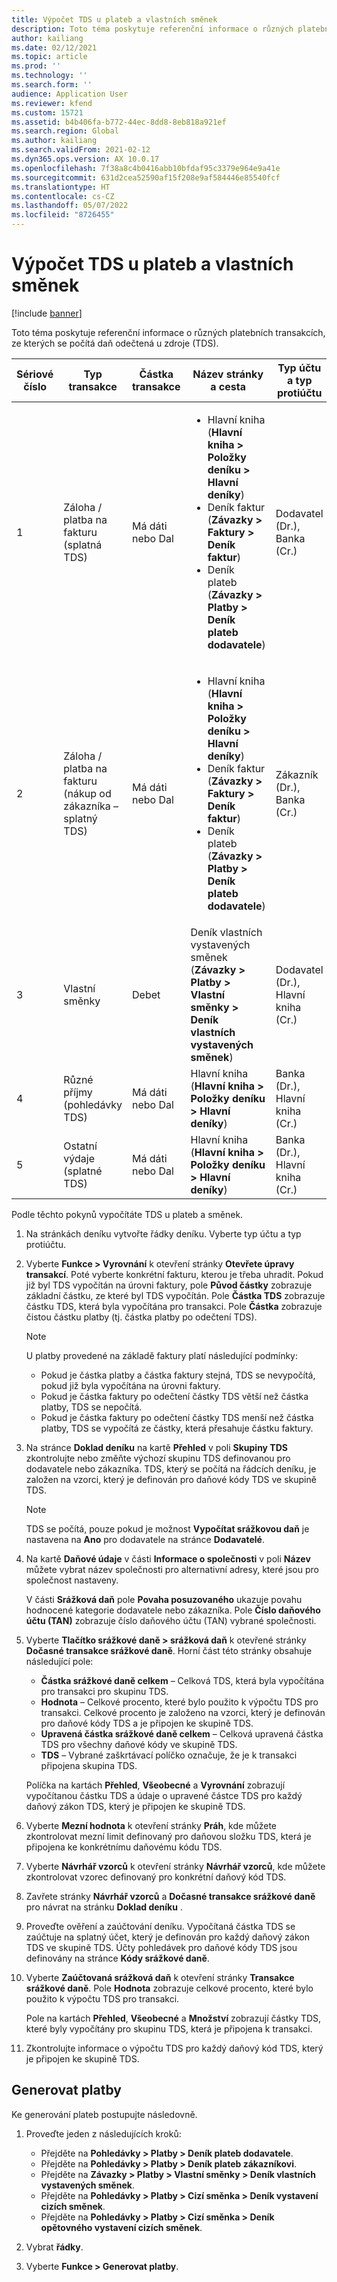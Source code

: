 ```yaml
---
title: Výpočet TDS u plateb a vlastních směnek
description: Toto téma poskytuje referenční informace o různých platebních transakcích, ze kterých se počítá daň odečtená u zdroje (TDS).
author: kailiang
ms.date: 02/12/2021
ms.topic: article
ms.prod: ''
ms.technology: ''
ms.search.form: ''
audience: Application User
ms.reviewer: kfend
ms.custom: 15721
ms.assetid: b4b406fa-b772-44ec-8dd8-8eb818a921ef
ms.search.region: Global
ms.author: kailiang
ms.search.validFrom: 2021-02-12
ms.dyn365.ops.version: AX 10.0.17
ms.openlocfilehash: 7f38a8c4b0416abb10bfdaf95c3379e964e9a41e
ms.sourcegitcommit: 631d2cea52590af15f208e9af584446e85540fcf
ms.translationtype: HT
ms.contentlocale: cs-CZ
ms.lasthandoff: 05/07/2022
ms.locfileid: "8726455"
---
```

# <a name="tds-calculation-on-payments-and-promissory-notes"></a>Výpočet TDS u plateb a vlastních směnek

[!include [banner](../includes/banner.md)]

Toto téma poskytuje referenční informace o různých platebních transakcích, ze kterých se počítá daň odečtená u zdroje (TDS).

| Sériové číslo | Typ transakce | Částka transakce | Název stránky a cesta | Typ účtu a typ protiúčtu |
|---------------|------------------|--------------------|--------------------|--------------------------------------|
| 1             | Záloha / platba na fakturu (splatná TDS) | Má dáti nebo Dal | <ul><li>Hlavní kniha (**Hlavní kniha \> Položky deníku \> Hlavní deníky**)</li><li>Deník faktur (**Závazky \> Faktury \> Deník faktur**)</li><li>Deník plateb (**Závazky \> Platby \> Deník plateb dodavatele**)</li></ul> | Dodavatel (Dr.), Banka (Cr.) |
| 2             | Záloha / platba na fakturu (nákup od zákazníka – splatný TDS) | Má dáti nebo Dal | <ul><li>Hlavní kniha (**Hlavní kniha \> Položky deníku \> Hlavní deníky**)</li><li>Deník faktur (**Závazky \> Faktury \> Deník faktur**)</li><li>Deník plateb (**Závazky \> Platby \> Deník plateb dodavatele**)</li></ul> | Zákazník (Dr.), Banka (Cr.) |
| 3             | Vlastní směnky | Debet | Deník vlastních vystavených směnek (**Závazky \> Platby \> Vlastní směnky \> Deník vlastních vystavených směnek**) | Dodavatel (Dr.), Hlavní kniha (Cr.) |
| 4             | Různé příjmy (pohledávky TDS) | Má dáti nebo Dal | Hlavní kniha (**Hlavní kniha \> Položky deníku \> Hlavní deníky**) | Banka (Dr.), Hlavní kniha (Cr.) |
| 5             | Ostatní výdaje (splatné TDS) | Má dáti nebo Dal | Hlavní kniha (**Hlavní kniha \> Položky deníku \> Hlavní deníky**) | Banka (Dr.), Hlavní kniha (Cr.) |

Podle těchto pokynů vypočítáte TDS u plateb a směnek.

1. Na stránkách deníku vytvořte řádky deníku. Vyberte typ účtu a typ protiúčtu.
2. Vyberte **Funkce \> Vyrovnání** k otevření stránky **Otevřete úpravy transakcí**. Poté vyberte konkrétní fakturu, kterou je třeba uhradit. Pokud již byl TDS vypočítán na úrovni faktury, pole **Původ částky** zobrazuje základní částku, ze které byl TDS vypočítán. Pole **Částka TDS** zobrazuje částku TDS, která byla vypočítána pro transakci. Pole **Částka** zobrazuje čistou částku platby (tj. částka platby po odečtení TDS).

    > [!NOTE]
    > U platby provedené na základě faktury platí následující podmínky:
    >
    > - Pokud je částka platby a částka faktury stejná, TDS se nevypočítá, pokud již byla vypočítána na úrovni faktury.
    > - Pokud je částka faktury po odečtení částky TDS větší než částka platby, TDS se nepočítá.
    > - Pokud je částka faktury po odečtení částky TDS menší než částka platby, TDS se vypočítá ze částky, která přesahuje částku faktury.

3. Na stránce **Doklad deníku** na kartě **Přehled** v poli **Skupiny TDS** zkontrolujte nebo změňte výchozí skupinu TDS definovanou pro dodavatele nebo zákazníka. TDS, který se počítá na řádcích deníku, je založen na vzorci, který je definován pro daňové kódy TDS ve skupině TDS.

    > [!NOTE]
    > TDS se počítá, pouze pokud je možnost **Vypočítat srážkovou daň** je nastavena na **Ano** pro dodavatele na stránce **Dodavatelé**.

4. Na kartě **Daňové údaje** v části **Informace o společnosti** v poli **Název** můžete vybrat název společnosti pro alternativní adresy, které jsou pro společnost nastaveny.

    V části **Srážková daň** pole **Povaha posuzovaného** ukazuje povahu hodnocené kategorie dodavatele nebo zákazníka. Pole **Číslo daňového účtu (TAN)** zobrazuje číslo daňového účtu (TAN) vybrané společnosti.

5. Vyberte **Tlačítko srážkové daně \> srážková daň** k otevřené stránky **Dočasné transakce srážkové daně**. Horní část této stránky obsahuje následující pole:

    - **Částka srážkové daně celkem** – Celková TDS, která byla vypočítána pro transakci pro skupinu TDS.
    - **Hodnota** – Celkové procento, které bylo použito k výpočtu TDS pro transakci. Celkové procento je založeno na vzorci, který je definován pro daňové kódy TDS a je připojen ke skupině TDS.
    - **Upravená částka srážkové daně celkem** – Celková upravená částka TDS pro všechny daňové kódy ve skupině TDS.
    - **TDS** – Vybrané zaškrtávací políčko označuje, že je k transakci připojena skupina TDS.

    Políčka na kartách **Přehled**, **Všeobecné** a **Vyrovnání** zobrazují vypočítanou částku TDS a údaje o upravené částce TDS pro každý daňový zákon TDS, který je připojen ke skupině TDS.

6. Vyberte **Mezní hodnota** k otevření stránky **Práh**, kde můžete zkontrolovat mezní limit definovaný pro daňovou složku TDS, která je připojena ke konkrétnímu daňovému kódu TDS.
7. Vyberte **Návrhář vzorců** k otevření stránky **Návrhář vzorců**, kde můžete zkontrolovat vzorec definovaný pro konkrétní daňový kód TDS.
8. Zavřete stránky **Návrhář vzorců** a **Dočasné transakce srážkové daně** pro návrat na stránku **Doklad deníku** .
9. Proveďte ověření a zaúčtování deníku. Vypočítaná částka TDS se zaúčtuje na splatný účet, který je definován pro každý daňový zákon TDS ve skupině TDS. Účty pohledávek pro daňové kódy TDS jsou definovány na stránce **Kódy srážkové daně**.
10. Vyberte **Zaúčtovaná srážková daň** k otevření stránky **Transakce srážkové daně**. Pole **Hodnota** zobrazuje celkové procento, které bylo použito k výpočtu TDS pro transakci.

    Pole na kartách **Přehled**, **Všeobecné** a **Množství** zobrazují částky TDS, které byly vypočítány pro skupinu TDS, která je připojena k transakci.

11. Zkontrolujte informace o výpočtu TDS pro každý daňový kód TDS, který je připojen ke skupině TDS.

## <a name="generate-payments"></a>Generovat platby

Ke generování plateb postupujte následovně.

1. Proveďte jeden z následujících kroků:

    - Přejděte na **Pohledávky \> Platby \> Deník plateb dodavatele**.
    - Přejděte na **Pohledávky \> Platby \> Deník plateb zákazníkovi**.
    - Přejděte na **Závazky \> Platby \> Vlastní směnky \> Deník vlastních vystavených směnek**.
    - Přejděte na **Pohledávky \> Platby \> Cizí směnka \> Deník vystavení cizích směnek**.
    - Přejděte na **Pohledávky \> Platby \> Cizí směnka \> Deník opětovného vystavení cizích směnek**.

2. Vybrat **řádky**.
3. Vyberte **Funkce \> Generovat platby**.
